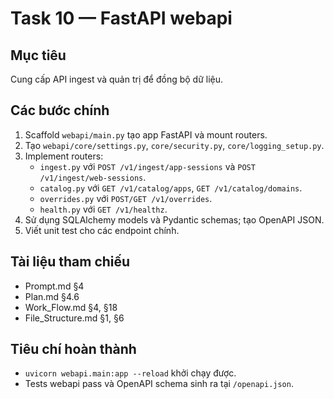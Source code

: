 # Task 10 — FastAPI webapi

## Mục tiêu
Cung cấp API ingest và quản trị để đồng bộ dữ liệu.

## Các bước chính
1. Scaffold `webapi/main.py` tạo app FastAPI và mount routers.
2. Tạo `webapi/core/settings.py`, `core/security.py`, `core/logging_setup.py`.
3. Implement routers:
   - `ingest.py` với `POST /v1/ingest/app-sessions` và `POST /v1/ingest/web-sessions`.
   - `catalog.py` với `GET /v1/catalog/apps`, `GET /v1/catalog/domains`.
   - `overrides.py` với `POST/GET /v1/overrides`.
   - `health.py` với `GET /v1/healthz`.
4. Sử dụng SQLAlchemy models và Pydantic schemas; tạo OpenAPI JSON.
5. Viết unit test cho các endpoint chính.

## Tài liệu tham chiếu
- Prompt.md §4
- Plan.md §4.6
- Work_Flow.md §4, §18
- File_Structure.md §1, §6

## Tiêu chí hoàn thành
- `uvicorn webapi.main:app --reload` khởi chạy được.
- Tests webapi pass và OpenAPI schema sinh ra tại `/openapi.json`.
